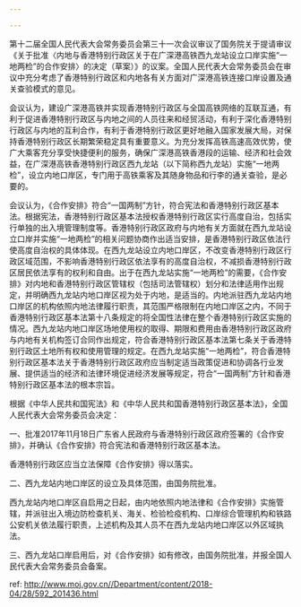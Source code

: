 ```yaml
---

---
```


第十二届全国人民代表大会常务委员会第三十一次会议审议了国务院关于提请审议《关于批准〈内地与香港特别行政区关于在广深港高铁西九龙站设立口岸实施“一地两检”的合作安排〉的决定（草案）》的议案。全国人民代表大会常务委员会在审议中充分考虑了香港特别行政区和内地各有关方面对广深港高铁连接口岸设置及通关查验模式的意见。

会议认为，建设广深港高铁并实现香港特别行政区与全国高铁网络的互联互通，有利于促进香港特别行政区与内地之间的人员往来和经贸活动，有利于深化香港特别行政区与内地的互利合作，有利于香港特别行政区更好地融入国家发展大局，对保持香港特别行政区长期繁荣稳定具有重要意义。为充分发挥高铁高速高效优势，使广大乘客充分享受快捷便利的服务，确保广深港高铁香港段的运输、经济和社会效益，在广深港高铁香港特别行政区西九龙站（以下简称西九龙站）实施“一地两检”，设立内地口岸区，专门用于高铁乘客及其随身物品和行李的通关查验，是必要的。

会议认为，《合作安排》符合“一国两制”方针，符合宪法和香港特别行政区基本法。根据宪法，香港特别行政区基本法授权香港特别行政区实行高度自治，包括实行单独的出入境管理制度等。香港特别行政区政府与内地有关方面就在西九龙站设立口岸并实施“一地两检”的相关问题协商作出适当安排，是香港特别行政区依法行使高度自治权的具体体现。在西九龙站设立内地口岸区，不改变香港特别行政区行政区域范围，不影响香港特别行政区依法享有的高度自治权，不减损香港特别行政区居民依法享有的权利和自由。出于在西九龙站实施“一地两检”的需要，《合作安排》对内地和香港特别行政区管辖权（包括司法管辖权）划分和法律适用作出规定，并明确西九龙站内地口岸区视为处于内地，是适当的。内地派驻西九龙站内地口岸区的机构依照内地法律履行职责，其范围严格限制在内地口岸区之内，不同于香港特别行政区基本法第十八条规定的将全国性法律在整个香港特别行政区实施的情况。西九龙站内地口岸区场地使用权的取得、期限和费用由香港特别行政区政府与内地有关机构签订合同作出规定，符合香港特别行政区基本法第七条关于香港特别行政区土地所有权和使用管理的规定。在西九龙站实施“一地两检”，符合香港特别行政区基本法关于香港特别行政区政府应当制定适当政策促进和协调各行业发展、提供适当的经济和法律环境促进经济发展等规定，符合“一国两制”方针和香港特别行政区基本法的根本宗旨。

根据《中华人民共和国宪法》和《中华人民共和国香港特别行政区基本法》，全国人民代表大会常务委员会决定：

一、批准2017年11月18日广东省人民政府与香港特别行政区政府签署的《合作安排》，并确认《合作安排》符合宪法和香港特别行政区基本法。

香港特别行政区应当立法保障《合作安排》得以落实。

二、西九龙站内地口岸区的设立及具体范围，由国务院批准。

西九龙站内地口岸区自启用之日起，由内地依照内地法律和《合作安排》实施管辖，并派驻出入境边防检查机关、海关、检验检疫机构、口岸综合管理机构和铁路公安机关依法履行职责，上述机构及其人员不在西九龙站内地口岸区以外区域执法。

三、西九龙站口岸启用后，对《合作安排》如有修改，由国务院批准，并报全国人民代表大会常务委员会备案。



 ref: <http://www.moj.gov.cn//Department/content/2018-04/28/592_201436.html>